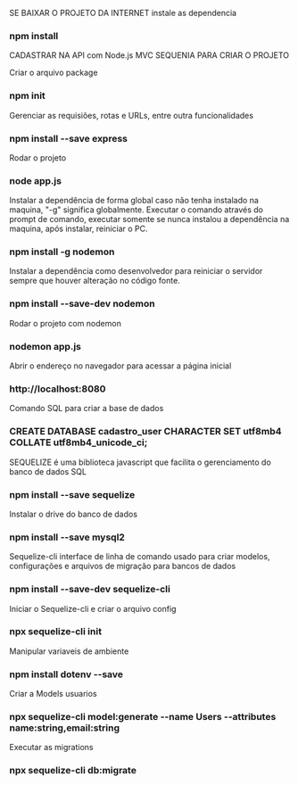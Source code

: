 SE BAIXAR O PROJETO DA INTERNET instale as dependencia 
### npm install

CADASTRAR NA API com Node.js MVC
SEQUENIA PARA CRIAR O PROJETO
 
 Criar o arquivo package
 ### npm init

 Gerenciar as requisiões, rotas e URLs, entre outra funcionalidades
 ### npm install --save express
 
 Rodar o projeto
 ### node app.js

 Instalar a dependência de forma global caso não tenha instalado na maquina, "-g" significa globalmente. Executar o comando através do prompt de comando, executar somente se nunca instalou a dependência na maquina, após instalar, reiniciar o PC.
 ### npm install -g nodemon 

 Instalar a dependência como desenvolvedor para reiniciar o servidor sempre que houver alteração no código fonte.
 ### npm install --save-dev nodemon

 Rodar o projeto com nodemon 
 ### nodemon app.js

 Abrir o endereço no navegador para acessar a página inicial
 ### http://localhost:8080

 Comando SQL para criar a base de dados
 ### CREATE DATABASE cadastro_user CHARACTER SET utf8mb4 COLLATE utf8mb4_unicode_ci;

 SEQUELIZE é uma biblioteca javascript que facilita o gerenciamento do banco de dados SQL
 ### npm install --save sequelize

 Instalar o drive do banco de dados
 ### npm install --save mysql2

 Sequelize-cli interface de linha de comando usado para criar modelos, configurações e arquivos de migração para bancos de dados
 ### npm install --save-dev sequelize-cli

 Iniciar o Sequelize-cli e criar o arquivo config
 ### npx sequelize-cli init

 Manipular variaveis de ambiente
 ### npm install dotenv --save

 Criar a Models usuarios
 ### npx sequelize-cli model:generate --name Users --attributes name:string,email:string

 Executar as migrations
 ### npx sequelize-cli db:migrate
